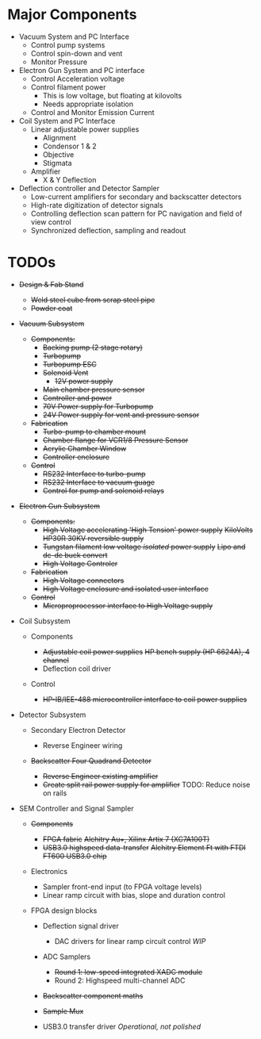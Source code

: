 # Major Components

* Vacuum System and PC Interface
  * Control pump systems
  * Control spin-down and vent
  * Monitor Pressure
* Electron Gun System and PC interface
  * Control Acceleration voltage
  * Control filament power
    * This is low voltage, but floating at kilovolts
    * Needs appropriate isolation
  * Control and Monitor Emission Current
* Coil System and PC Interface
  * Linear adjustable power supplies
    * Alignment
    * Condensor 1 & 2
    * Objective
    * Stigmata
  * Amplifier
    * X & Y Deflection
* Deflection controller and Detector Sampler
  * Low-current amplifiers for secondary and backscatter detectors
  * High-rate digitization of detector signals
  * Controlling deflection scan pattern for PC navigation and field of view control
  * Synchronized deflection, sampling and readout



# TODOs

* ~~Design & Fab Stand~~
  * ~~Weld steel cube from scrap steel pipe~~
  * ~~Powder coat~~

* ~~Vacuum Subsystem~~
  * ~~Components:~~
    * ~~Backing pump (2 stage rotary)~~
    * ~~Turbopump~~
    * ~~Turbopump ESC~~
    * ~~Solenoid Vent~~
      * ~~12V power supply~~
    * ~~Main chamber pressure sensor~~
    * ~~Controller and power~~
    * ~~70V Power supply for Turbopump~~
    * ~~24V Power supply for vent and pressure sensor~~
  * ~~Fabrication~~
    * ~~Turbo-pump to chamber mount~~
    * ~~Chamber flange for VCR1/8 Pressure Sensor~~
    * ~~Acrylic Chamber Window~~
    * ~~Controller enclosure~~
  * ~~Control~~
    * ~~RS232 Interface to turbo-pump~~
    * ~~RS232 Interface to vacuum guage~~
    * ~~Control for pump and solenoid relays~~
* ~~Electron Gun Subsystem~~
  * ~~Components:~~
    * ~~High Voltage accelerating 'High Tension' power supply~~
      ~~KiloVolts HP30R 30KV reversible supply~~
    * ~~Tungstan filament low voltage *isolated* power supply~~
      ~~Lipo and dc-dc buck convert~~
    * ~~High Voltage Controler~~
  * ~~Fabrication~~
    * ~~High Voltage connectors~~
    * ~~High Voltage enclosure and isolated user interface~~
  * ~~Control~~
    * ~~Microproprocessor interface to High Voltage supply~~
* Coil Subsystem
  * Components
    * ~~Adjustable coil power supplies~~
      ~~HP bench supply (HP 6624A), 4 channel~~
    * Deflection coil driver

  * Control
    * ~~HP-IB/IEE-488 microcontroller interface to coil power supplies~~

* Detector Subsystem
  * Secondary Electron Detector
    * Reverse Engineer wiring

  * ~~Backscatter Four Quadrand Detector~~
    * ~~Reverse Engineer existing amplifier~~
    * ~~Create split rail power supply for amplifier~~
      TODO: Reduce noise on rails

* SEM Controller and Signal Sampler
  * ~~Components~~
    * ~~FPGA fabric~~
      ~~Alchitry Au+, Xilinx Artix 7 (XC7A100T)~~
    * ~~USB3.0 highspeed data-transfer~~
      ~~Alchitry Element Ft with FTDI FT600 USB3.0 chip~~

  * Electronics
    * Sampler front-end input (to FPGA voltage levels)
    * Linear ramp circuit with bias, slope and duration control

  * FPGA design blocks
    * Deflection signal driver
      * DAC drivers for linear ramp circuit control
        *WIP*

    * ADC Samplers
      * ~~Round 1: low-speed integrated XADC module~~
      * Round 2: Highspeed multi-channel ADC

    * ~~Backscatter component maths~~
    * ~~Sample Mux~~
    * USB3.0 transfer driver
      *Operational, not polished*




